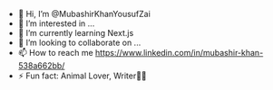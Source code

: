 - 👋 Hi, I’m @MubashirKhanYousufZai
- 👀 I’m interested in ...
- 🌱 I’m currently learning Next.js
- 💞️ I’m looking to collaborate on ...
- 📫 How to reach me https://www.linkedin.com/in/mubashir-khan-538a662bb/
- ⚡ Fun fact: Animal Lover, Writer✍🏻

<!---
MubashirKhanYousufZai/MubashirKhanYousufZai is a ✨ special ✨ repository because its `README.md` (this file) appears on your GitHub profile.
You can click the Preview link to take a look at your changes.
--->
